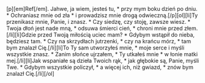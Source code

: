[p][em]Ref[/em]. Jahwe, ja wiem, jesteś tu, * przy mym boku dzień po dniu. * Ochraniasz mnie od zła * i prowadzisz mnie drogą odwieczną.[/p][ol][li]Ty przenikasz mnie, Panie, i znasz. * Czy siedzę, czy stoję, zawsze wiesz. * Twoja dłoń jest nade mną, * odsuwa śmierci cień, * chroni mnie przed złem.[/li][li]Gdzie przed Twoją miłością uciec mam? * Gdybym wstąpił do nieba, będziesz tam. * Czy na skrzydłach jutrzenki, * czy na krańcu mórz, * tam bym znalazł Cię.[/li][li]To Ty sam utworzyłeś mnie, * moje serce i myśli wszystkie znasz. * Zanim słońce ujrzałem, * Ty utkałeś mnie * w łonie matki mej.[/li][li]Jak wspaniałe są dzieła Twoich rąk, * jak głębokie są, Panie, myśli Twe. * Gdybym wszystkie policzył, * a więcej ich, niż gwiazd, * znów bym znalazł Cię.[/li][/ol]